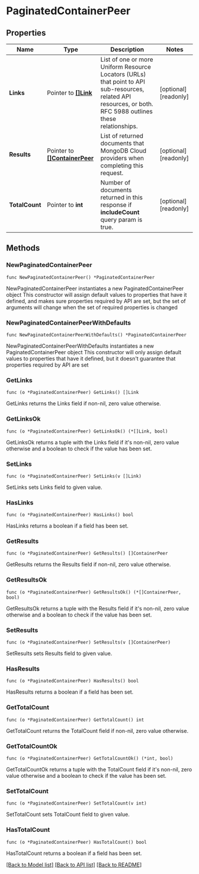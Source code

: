 # PaginatedContainerPeer

## Properties

Name | Type | Description | Notes
------------ | ------------- | ------------- | -------------
**Links** | Pointer to [**[]Link**](Link.md) | List of one or more Uniform Resource Locators (URLs) that point to API sub-resources, related API resources, or both. RFC 5988 outlines these relationships. | [optional] [readonly] 
**Results** | Pointer to [**[]ContainerPeer**](ContainerPeer.md) | List of returned documents that MongoDB Cloud providers when completing this request. | [optional] [readonly] 
**TotalCount** | Pointer to **int** | Number of documents returned in this response if **includeCount** query param is true. | [optional] [readonly] 

## Methods

### NewPaginatedContainerPeer

`func NewPaginatedContainerPeer() *PaginatedContainerPeer`

NewPaginatedContainerPeer instantiates a new PaginatedContainerPeer object
This constructor will assign default values to properties that have it defined,
and makes sure properties required by API are set, but the set of arguments
will change when the set of required properties is changed

### NewPaginatedContainerPeerWithDefaults

`func NewPaginatedContainerPeerWithDefaults() *PaginatedContainerPeer`

NewPaginatedContainerPeerWithDefaults instantiates a new PaginatedContainerPeer object
This constructor will only assign default values to properties that have it defined,
but it doesn't guarantee that properties required by API are set

### GetLinks

`func (o *PaginatedContainerPeer) GetLinks() []Link`

GetLinks returns the Links field if non-nil, zero value otherwise.

### GetLinksOk

`func (o *PaginatedContainerPeer) GetLinksOk() (*[]Link, bool)`

GetLinksOk returns a tuple with the Links field if it's non-nil, zero value otherwise
and a boolean to check if the value has been set.

### SetLinks

`func (o *PaginatedContainerPeer) SetLinks(v []Link)`

SetLinks sets Links field to given value.

### HasLinks

`func (o *PaginatedContainerPeer) HasLinks() bool`

HasLinks returns a boolean if a field has been set.

### GetResults

`func (o *PaginatedContainerPeer) GetResults() []ContainerPeer`

GetResults returns the Results field if non-nil, zero value otherwise.

### GetResultsOk

`func (o *PaginatedContainerPeer) GetResultsOk() (*[]ContainerPeer, bool)`

GetResultsOk returns a tuple with the Results field if it's non-nil, zero value otherwise
and a boolean to check if the value has been set.

### SetResults

`func (o *PaginatedContainerPeer) SetResults(v []ContainerPeer)`

SetResults sets Results field to given value.

### HasResults

`func (o *PaginatedContainerPeer) HasResults() bool`

HasResults returns a boolean if a field has been set.

### GetTotalCount

`func (o *PaginatedContainerPeer) GetTotalCount() int`

GetTotalCount returns the TotalCount field if non-nil, zero value otherwise.

### GetTotalCountOk

`func (o *PaginatedContainerPeer) GetTotalCountOk() (*int, bool)`

GetTotalCountOk returns a tuple with the TotalCount field if it's non-nil, zero value otherwise
and a boolean to check if the value has been set.

### SetTotalCount

`func (o *PaginatedContainerPeer) SetTotalCount(v int)`

SetTotalCount sets TotalCount field to given value.

### HasTotalCount

`func (o *PaginatedContainerPeer) HasTotalCount() bool`

HasTotalCount returns a boolean if a field has been set.


[[Back to Model list]](../README.md#documentation-for-models) [[Back to API list]](../README.md#documentation-for-api-endpoints) [[Back to README]](../README.md)



